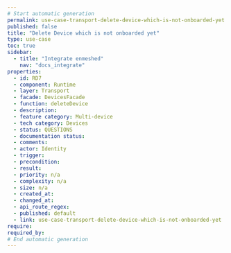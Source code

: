 ```yaml
---
# Start automatic generation
permalink: use-case-transport-delete-device-which-is-not-onboarded-yet
published: false
title: "Delete Device which is not onboarded yet"
type: use-case
toc: true
sidebar:
  - title: "Integrate enmeshed"
    nav: "docs_integrate"
properties:
  - id: RD7
  - component: Runtime
  - layer: Transport
  - facade: DevicesFacade
  - function: deleteDevice
  - description:
  - feature category: Multi-device
  - tech category: Devices
  - status: QUESTIONS
  - documentation status:
  - comments:
  - actor: Identity
  - trigger:
  - precondition:
  - result:
  - priority: n/a
  - complexity: n/a
  - size: n/a
  - created_at:
  - changed_at:
  - api_route_regex:
  - published: default
  - link: use-case-transport-delete-device-which-is-not-onboarded-yet
require:
required_by:
# End automatic generation
---
```

